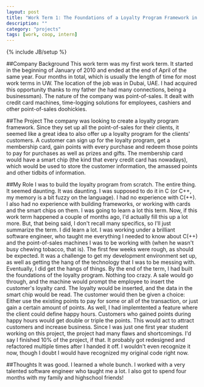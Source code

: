 ```yaml
---
layout: post
title: "Work Term 1: The Foundations of a Loyalty Program Framework in C(++)"
description: ""
category: "projects"
tags: [work, coop, intern]
---
```

{% include JB/setup %}

##Company Background
This work term was my first work term. It started in the beginning of January of 2010 and ended at the end of April of the same year. Four months in total, which is usually the length of time for most work terms in UW. The location of the job was in Dubai, UAE. I had acquired this opportunity thanks to my father (he had many connections, being a businessman). The nature of the company was point-of-sales. It dealt with credit card machines, time-logging solutions for employees, cashiers and other point-of-sales doohickies. 

##The Project
The company was looking to create a loyalty program framework. Since they set up all the point-of-sales for their clients, it seemed like a great idea to also offer up a loyalty program for the clients' customers. A customer can sign up for the loyalty program, get a membership card, gain points with every purchase and redeem those points to pay for purchases as well as prizes and gifts. The membership card would have a smart chip (the kind that every credit card has nowadays), which would be used to store the customer information, the amassed points and other tidbits of information.

##My Role
I was to build the loyalty program from scratch. The entire thing. It seemed daunting. It was daunting. I was supposed to do it in C (or C++, my memory is a bit fuzzy on the language). I had no experience with C(++). I also had no experience with building frameworks, or working with cards and the smart chips on them. I was going to learn a lot this term. Now, if this work term happened a couple of months ago, I'd actually fill this up a lot more. But, that being said, I don't recall many specifics, so I'll just summarize the term. I did learn a lot. I was working under a brilliant software engineer, who taught me everything I needed to know about C(++) and the point-of-sales machines I was to be working with (when he wasn't busy chewing tobacco, that is). The first few weeks were rough, as should be expected. It was a challenge to get my development environment set up, as well as getting the hang of the technology that I was to be messing with. Eventually, I did get the hangs of things. By the end of the term, I had built the foundations of the loyalty program. Nothing too crazy. A sale would go through, and the machine would prompt the employee to insert the customer's loyalty card. The loyalty would be inserted, and the data in the smart chip would be read. The customer would then be given a choice: Either use the existing points to pay for some or all of the transaction, or just gain a certain amount of points. As well, I had implemtented a feature where the client could define happy hours. Customers who gained points during happy hours would get double or triple the points. This would act to attract customers and increase business. Since I was just one first year student working on this project, the project had many flaws and shortcomings. I'd say I finished 10% of the project, if that. It probably got redesigned and refactored multiple times after I handed it off. I wouldn't even recognize it now, though I doubt I would have recognized my original code right now.

##Thoughts
It was good. I learned a whole bunch. I worked with a very talented software engineer who taught me a lot. I also got to spend four months with my family and highschool friends!
